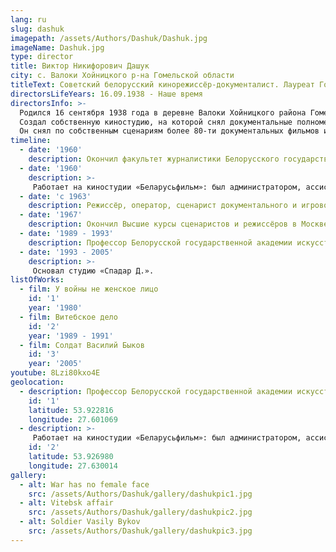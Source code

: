 ```yaml
---
lang: ru
slug: dashuk
imagepath: /assets/Authors/Dashuk/Dashuk.jpg
imageName: Dashuk.jpg
type: director
title: Виктор Никифорович Дашук
city: с. Валоки Хойницкого р-на Гомельской области
titleText: Советский белорусский кинорежиссёр-документалист. Лауреат Государственной премии СССР (1985), Заслуженный деятель искусств Белорусской ССР (1977), Народный артист Белорусской ССР (1989). Член КПСС с 1976 года
directorsLifeYears: 16.09.1938 - Наше время
directorsInfo: >-
  Родился 16 сентября 1938 года в деревне Валоки Хойницкого района Гомельской области. Закончил факультет журналистики Белорусского Государственного университета (1960), ВСРК (мастерская Леонида Трауберга). С 1960-го года работал на киностудии "Беларусьфильм". Был администратором, ассистентом оператора, режиссёра.Заслуженный деятель искусств БССР (1977), Народный артист БССР (1989).В его фильмах публицистика и лирика живут в гармоническом единстве. Тема минувшей войны и деревни, в которой прошли детство и юность, - лейтмотив большинства работ, где Дашук выступает и сценаристом, и режиссером. Известность принесла серия фильмов под общим названием «Хатынский цикл» (1975-1978), созданная совместно с писателями А.Адамовичем, Я.Брылем и В.Колесником: голоса и лица людей, чудом уцелевших в сожженных фашистами деревнях. Своеобразным продолжением стала работа со Светланой Алексиевич - серия «У войны не женское лицо» (1980-1984). Запомнились зрителям фильмы «Дом» (1970), «А кукушка куковала...» (1972), «Девяносто шестая осень» и «Прощение» (1980), «Витебское дело» (1991) и др.
  Создал собственную киностудию, на которой снял документальные полнометражные фильмы о событиях в Беларуси - "Кино протеста".
  Он снял по собственным сценариям более 80-ти документальных фильмов и 2 художественных ("Двое на острове слез", 1986 и "Сладкий яд любви", 1995).
timeline:
  - date: '1960'
    description: Окончил факультет журналистики Белорусского государственного университета им. В.И.Ленина
  - date: '1960'
    description: >-
     Работает на киностудии «Беларусьфильм»: был администратором, ассистентом оператора, ассистентом кинорежиссёра.
  - date: 'с 1963'
    description: Режиссёр, оператор, сценарист документального и игрового кино
  - date: '1967'
    description: Окончил Высшие курсы сценаристов и режиссёров в Москве (отделение кинорежиссуры, мастерская Л.Трауберга)
  - date: '1989 - 1993'
    description: Профессор Белорусской государственной академии искусств, руководитель мастерской режиссуры документального кино
  - date: '1993 - 2005'
    description: >-
     Основал студию «Спадар Д.».
listOfWorks:
  - film: У войны не женское лицо
    id: '1'
    year: '1980'
  - film: Витебское дело
    id: '2'
    year: '1989 - 1991'
  - film: Солдат Василий Быков
    id: '3'
    year: '2005'
youtube: 8Lzi80kxo4E
geolocation:
  - description: Профессор Белорусской государственной академии искусств, руководитель мастерской режиссуры документального кино
    id: '1'
    latitude: 53.922816
    longitude: 27.601069
  - description: >-
     Работает на киностудии «Беларусьфильм»: был администратором, ассистентом оператора, ассистентом кинорежиссёра.
    id: '2'
    latitude: 53.926980
    longitude: 27.630014
gallery:
  - alt: War has no female face
    src: /assets/Authors/Dashuk/gallery/dashukpic1.jpg
  - alt: Vitebsk affair
    src: /assets/Authors/Dashuk/gallery/dashukpic2.jpg
  - alt: Soldier Vasily Bykov
    src: /assets/Authors/Dashuk/gallery/dashukpic3.jpg
---
```

